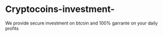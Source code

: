 # Cryptocoins-investment-
We provide secure investment on btcoin and 100% garrante on your daily profits 
